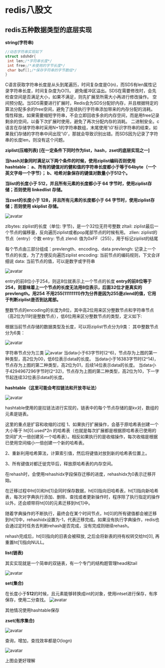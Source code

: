 <!--
 * @Author: uestc.zyj@gmail.com
 * @Date: 2021-09-23 11:23:11
 * @LastEditTime: 2021-09-26 09:15:28
 * @Description: redis interview questions
 * @FilePath: /interviews/redis/redis.md
-->

# redis八股文

## redis五种数据类型的底层实现

**string(字符串)**
```c
//动态字符串实现如下
struct sdshdr{
 int len;/*字符串长度*/
 int free;/*未使用的字节长度*/
 char buf[];/*保存字符串的字节数组*/
}
```
C语言获取字符串长度是从头到尾遍历，时间复杂度是O(n)，而SDS有len属性记录字符串长度，时间复杂度为O(1)。
避免缓冲区溢出。SDS在需要修改时，会先检查空间是否满足大小，如果不满足，则先扩展至所需大小再进行修改操作。
空间预分配。当SDS需要进行扩展时，Redis会为SDS分配好内存，并且根据特定的算法分配多余的free空间，避免了连续执行字符串添加带来的内存分配的消耗。
惰性释放。如果需要缩短字符串，不会立即回收多余的内存空间，而是用free记录剩余的空间，以备下次扩展时使用，避免了再次分配内存的消耗。
二进制安全。c语言在存储字符串时采用N+1的字符串数组，末尾使用'\0'标识字符串的结束，如果我们存储的字符串中间出现'\0'，那就会导致识别出错。而SDS因为记录了字符串的长度len，则没有这个问题。

**ziplist(压缩列表) [在一定条件下同时作为list，hash，zset的底层实现之一]**

**当hash对象同时满足以下两个条件的时候，使用ziplist编码否则使用hashtable： a、所有的键值对的健和值的字符串长度都小于等于64byte（一个英文字母一个字节）； b、哈希对象保存的键值对数量小于512个。**

**当list的长度小于 512，并且所有元素的长度都小于 64 字节时，使用ziplist存储；否则使用 linkedlist 存储。**

**当zset的长度小于 128，并且所有元素的长度都小于 64 字节时，使用ziplist存储；否则使用 skiplist 存储。**



 ![avatar](image/ziplist.png)

zlbytes: ziplist的长度（单位: 字节)，是一个32位无符号整数
zltail: ziplist最后一个节点的偏移量，反向遍历ziplist或者pop尾部节点的时候有用。
zllen: ziplist的节点（entry）个数
entry: 节点
zlend: 值为0xFF（255），用于标记ziplist的结尾

每个节点由三部分组成：prevlength、encoding、data
    prevlengh: 记录上一个节点的长度，为了方便反向遍历ziplist
    encoding: 当前节点的编码规则，下文会详细说
    data: 当前节点的值，可以是数字或字符串


 ![avatar](image/ziplist_entry.jpeg)


entry的前8位小于254，则这8位就表示上一个节点的长度
**entry的前8位等于254，则意味着上一个节点的长度无法用8位表示，后面32位才是真实的prevlength。用254 不用255(11111111)作为分界是因为255是zlend的值，它用于判断ziplist是否到达尾部。**

整数节点的encoding的长度为8位，其中高2位用来区分整数节点和字符串节点（高2位为11时是整数节点），低6位用来区分整数节点的类型，定义如下:

根据当前节点存储的数据类型及长度，可以将ziplist节点分为9类：
其中整数节点分为6类：

 ![avatar](image/ziplist_encoding.png)

字符串节点分为三类
 ![avatar](image/ziplist_string_encoding.png)
当data小于63字节时(2^6)，节点存为上图的第一种类型，高2位为00，低6位表示data的长度。
当data小于16383字节时(2^14)，节点存为上图的第二种类型，高2位为01，后续14位表示data的长度。
当data小于4294967296字节时(2^32)，节点存为上图的第二种类型，高2位为10，下一字节起连续32位表示data的长度。


**hashtable（这里可能会考拉链法和开放寻址法）**

 ![avatar](image/hashtable.png)


hashtable使用的是拉链法进行实现的，链表中的每个节点存储的是kv对，数组的元素是链表。

这里的重点是扩容和收缩的过程
1、如果执行扩展操作，会基于原哈希表创建一个大小等于 ht[0].used*2n 的哈希表（也就是每次扩展都是根据原哈希表已使用的空间扩大一倍创建另一个哈希表）。相反如果执行的是收缩操作，每次收缩是根据已使用空间缩小一倍创建一个新的哈希表。

2、重新利用哈希算法，计算索引值，然后将键值对放到新的哈希表位置上。

3、所有键值对都迁徙完毕后，释放原哈希表的内存空间。

在rehash时，会使用rehashidx字段保存迁移的进度，rehashidx为0表示迁移开始。

在迁移过程中ht[0]和ht[1]会同时保存数据，ht[0]指向旧哈希表，ht[1]指向新哈希表，每次对字典执行添加、删除、查找或者更新操作时，程序除了执行指定的操作以外，还会顺带将ht[0]的元素迁移到ht[1]中。

随着字典操作的不断执行，最终会在某个时间节点，ht[0]的所有键值都会被迁移到ht[1]中，rehashidx设置为-1，代表迁移完成。如果没有执行字典操作，redis也会通过定时任务去判断rehash是否完成，没有完成则继续rehash。

rehash完成后，ht[0]指向的旧表会被释放, 之后会将新表的持有权转交给ht[0], 再重置ht[1]指向NULL。

**list(链表)**

其实实现就是一个简单的双链表，有一个专门的结构题管理head和tail

 ![avatar](image/list.png)


**set(集合)**

在长度小于**512**的时候，且元素能够转换成int的对象，使用intset进行保存，有序保存，使用二分查找。
 ![avatar](image/intset.jpeg)

其他情况使用hashtable保存


**zset(有序集合)**

 ![avatar](image/skiplist.jpeg)

查询，增加，查找效率都是O(logn)

 ![avatar](image/skiplist_guide.jpeg)

 上图会更好理解
